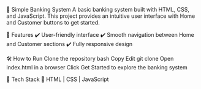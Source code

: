 🌟 Simple Banking System
A basic banking system built with HTML, CSS, and JavaScript. This project provides an intuitive user interface with Home and Customer buttons to get started.

🚀 Features
✔️ User-friendly interface
✔️ Smooth navigation between Home and Customer sections
✔️ Fully responsive design

🛠️ How to Run
Clone the repository
bash
Copy
Edit
git clone <repo-link>
Open index.html in a browser
Click Get Started to explore the banking system

📌 Tech Stack
🔹 HTML | CSS | JavaScript
